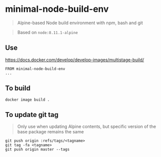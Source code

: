 # minimal-node-build-env

> Alpine-based Node build environment with npm, bash and git

> Based on `node:8.11.1-alpine`

## Use

https://docs.docker.com/develop/develop-images/multistage-build/

```
FROM minimal-node-build-env
...
```

## To build

```
docker image build .
```

## To update git tag

> Only use when updating Alpine contents, but specific version of the base package remains the same

```
git push origin :refs/tags/<tagname>
git tag -fa <tagname>
git push origin master --tags
```

